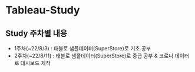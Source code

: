 # Tableau-Study

## Study 주차별 내용
* 1주차(~22/8/3) : 태블로 샘플데이터(SuperStore)로 기초 공부
* 2주차(~22/8/11) : 태블로 샘플데이터(SuperStore)로 중급 공부 & 코로나 데이터로 대시보드 제작
